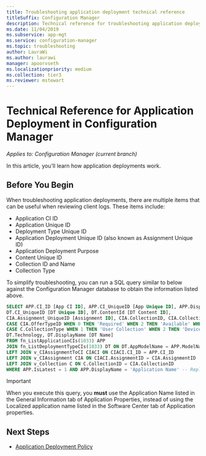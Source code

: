```yaml
---
title: Troubleshooting application deployment technical reference
titleSuffix: Configuration Manager
description: Technical reference for troubleshooting application deployment in Configuration Manager.
ms.date: 11/04/2019
ms.subservice: app-mgt
ms.service: configuration-manager
ms.topic: troubleshooting
author: LauraWi
ms.author: laurawi
manager: apoorvseth
ms.localizationpriority: medium
ms.collection: tier3
ms.reviewer: mstewart
---
```


# Technical Reference for Application Deployment in Configuration Manager

*Applies to: Configuration Manager (current branch)*

In this article, you'll learn how application deployments work.

## Before You Begin

When troubleshooting application deployments, there are multiple items that can be useful when reviewing client logs. These items include:

- Application CI ID
- Application Unique ID
- Deployment Type Unique ID
- Application Deployment Unique ID (also known as Assignment Unique ID)
- Application Deployment Purpose
- Content Unique ID
- Collection ID and Name
- Collection Type

To simplify troubleshooting, you can run a SQL query similar to below against the Configuration Manager database to obtain the information listed above.

```sql
SELECT APP.CI_ID [App CI ID], APP.CI_UniqueID [App Unique ID], APP.DisplayName [App Name],
DT.CI_UniqueID [DT Unique ID], DT.ContentId [DT Content ID],
CIA.Assignment_UniqueID [Assignment ID], CIA.CollectionID, CIA.CollectionName,
CASE CIA.OfferTypeID WHEN 0 THEN 'Required' WHEN 2 THEN 'Available' WHEN 3 THEN 'Simulate' ELSE 'Unknown' END AS [Deployment Purpose],
CASE C.CollectionType WHEN 1 THEN 'User Collection' WHEN 2 THEN 'Device Collection' ELSE 'Unknown' END AS [Collection Type],
DT.Technology, DT.DisplayName [DT Name]
FROM fn_ListApplicationCIs(1033) APP
JOIN fn_ListDeploymentTypeCIs(1033) DT ON DT.AppModelName = APP.ModelName AND DT.IsLatest = 1
LEFT JOIN v_CIAssignmentToCI CIACI ON CIACI.CI_ID = APP.CI_ID
LEFT JOIN v_CIAssignment CIA ON CIACI.AssignmentID = CIA.AssignmentID
LEFT JOIN v_Collection C ON C.CollectionID = CIA.CollectionID
WHERE APP.IsLatest = 1 AND APP.DisplayName = 'Application Name' -- Replace Application Name
```

> [!IMPORTANT]
> When you execute this query, you **must** use the Application Name listed in the General Information tab of Application Properties, instead of using the Localized application name listed in the Software Center tab of Application properties.

## Next Steps

- [Application Deployment Policy](deployment-policy-technical-reference.md)
